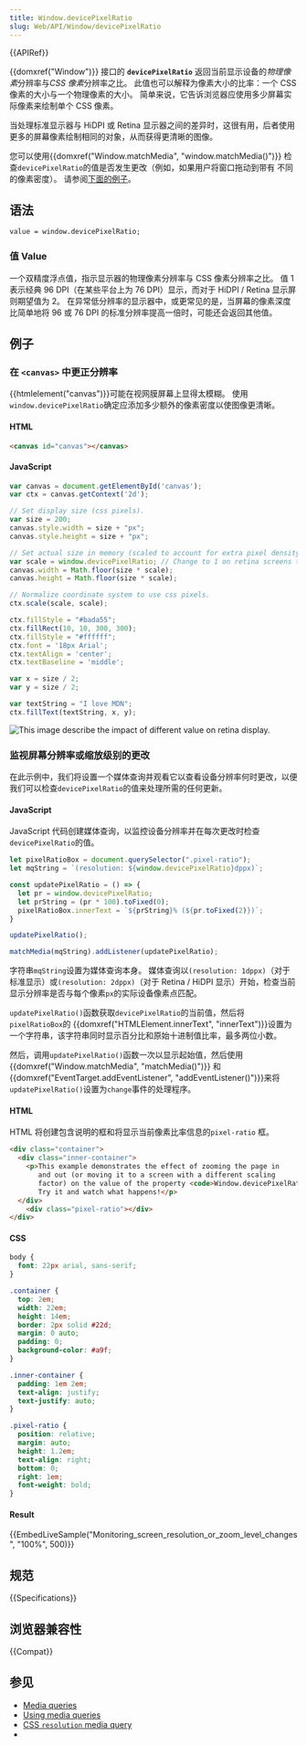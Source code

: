 ```yaml
---
title: Window.devicePixelRatio
slug: Web/API/Window/devicePixelRatio
---
```

{{APIRef}}

{{domxref("Window")}} 接口的 **`devicePixelRatio`** 返回当前显示设备的*物理像素*分辨率与*CSS 像素*分辨率之比。 此值也可以解释为像素大小的比率：一个 CSS 像素的大小与一个物理像素的大小。 简单来说，它告诉浏览器应使用多少屏幕实际像素来绘制单个 CSS 像素。

当处理标准显示器与 HiDPI 或 Retina 显示器之间的差异时，这很有用，后者使用更多的屏幕像素绘制相同的对象，从而获得更清晰的图像。

您可以使用{{domxref("Window.matchMedia", "window.matchMedia()")}} 检查`devicePixelRatio`的值是否发生更改（例如，如果用户将窗口拖动到带有 不同的像素密度）。 请参阅[下面的例子](#监视屏幕分辨率或缩放级别的更改)。

## 语法

```plain
value = window.devicePixelRatio;
```

### 值 Value

一个双精度浮点值，指示显示器的物理像素分辨率与 CSS 像素分辨率之比。 值 1 表示经典 96 DPI（在某些平台上为 76 DPI）显示，而对于 HiDPI / Retina 显示屏则期望值为 2。 在异常低分辨率的显示器中，或更常见的是，当屏幕的像素深度比简单地将 96 或 76 DPI 的标准分辨率提高一倍时，可能还会返回其他值。

## 例子

### 在 `<canvas>` 中更正分辨率

{{htmlelement("canvas")}}可能在视网膜屏幕上显得太模糊。 使用`window.devicePixelRatio`确定应添加多少额外的像素密度以使图像更清晰。

#### HTML

```html
<canvas id="canvas"></canvas>
```

#### JavaScript

```js
var canvas = document.getElementById('canvas');
var ctx = canvas.getContext('2d');

// Set display size (css pixels).
var size = 200;
canvas.style.width = size + "px";
canvas.style.height = size + "px";

// Set actual size in memory (scaled to account for extra pixel density).
var scale = window.devicePixelRatio; // Change to 1 on retina screens to see blurry canvas.
canvas.width = Math.floor(size * scale);
canvas.height = Math.floor(size * scale);

// Normalize coordinate system to use css pixels.
ctx.scale(scale, scale);

ctx.fillStyle = "#bada55";
ctx.fillRect(10, 10, 300, 300);
ctx.fillStyle = "#ffffff";
ctx.font = '18px Arial';
ctx.textAlign = 'center';
ctx.textBaseline = 'middle';

var x = size / 2;
var y = size / 2;

var textString = "I love MDN";
ctx.fillText(textString, x, y);
```

![This image describe the impact of different value on retina display. ](https://mdn.mozillademos.org/files/15023/devicePixelRation%20Diff..png)

### 监视屏幕分辨率或缩放级别的更改

在此示例中，我们将设置一个媒体查询并观看它以查看设备分辨率何时更改，以便我们可以检查`devicePixelRatio`的值来处理所需的任何更新。

#### JavaScript

JavaScript 代码创建媒体查询，以监控设备分辨率并在每次更改时检查`devicePixelRatio`的值。

```js
let pixelRatioBox = document.querySelector(".pixel-ratio");
let mqString = `(resolution: ${window.devicePixelRatio}dppx)`;

const updatePixelRatio = () => {
  let pr = window.devicePixelRatio;
  let prString = (pr * 100).toFixed(0);
  pixelRatioBox.innerText = `${prString}% (${pr.toFixed(2)})`;
}

updatePixelRatio();

matchMedia(mqString).addListener(updatePixelRatio);
```

字符串`mqString`设置为媒体查询本身。 媒体查询以`(resolution: 1dppx)`（对于标准显示）或`(resolution: 2dppx)`（对于 Retina / HiDPI 显示）开始，检查当前显示分辨率是否与每个像素`px`的实际设备像素点匹配。

`updatePixelRatio()`函数获取`devicePixelRatio`的当前值，然后将`pixelRatioBox`的 {{domxref("HTMLElement.innerText", "innerText")}}设置为一个字符串，该字符串同时显示百分比和原始十进制值比率，最多两位小数。

然后，调用`updatePixelRatio()`函数一次以显示起始值，然后使用{{domxref("Window.matchMedia", "matchMedia()")}} 和 {{domxref("EventTarget.addEventListener", "addEventListener()")}}来将`updatePixelRatio()`设置为`change`事件的处理程序。

#### HTML

HTML 将创建包含说明的框和将显示当前像素比率信息的`pixel-ratio` 框。

```html
<div class="container">
  <div class="inner-container">
    <p>This example demonstrates the effect of zooming the page in
       and out (or moving it to a screen with a different scaling
       factor) on the value of the property <code>Window.devicePixelRatio</code>.
       Try it and watch what happens!</p>
  </div>
    <div class="pixel-ratio"></div>
</div>
```

#### CSS

```css
body {
  font: 22px arial, sans-serif;
}

.container {
  top: 2em;
  width: 22em;
  height: 14em;
  border: 2px solid #22d;
  margin: 0 auto;
  padding: 0;
  background-color: #a9f;
}

.inner-container {
  padding: 1em 2em;
  text-align: justify;
  text-justify: auto;
}

.pixel-ratio {
  position: relative;
  margin: auto;
  height: 1.2em;
  text-align: right;
  bottom: 0;
  right: 1em;
  font-weight: bold;
}
```

#### Result

{{EmbedLiveSample("Monitoring_screen_resolution_or_zoom_level_changes", "100%", 500)}}

## 规范

{{Specifications}}

## 浏览器兼容性

{{Compat}}

## 参见

- [Media queries](/zh-CN/docs/Web/CSS/Media_Queries)
- [Using media queries](/zh-CN/docs/Web/CSS/Media_Queries/Using_media_queries)
- [CSS `resolution` media query](/zh-CN/docs/Web/CSS/@media/resolution)
-
